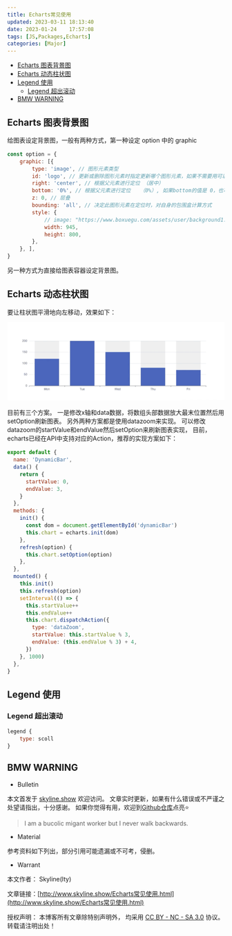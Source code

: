 ```yaml
---
title: Echarts常见使用
updated: 2023-03-11	18:13:40
date: 2023-01-24	17:57:08
tags: [JS,Packages,Echarts]
categories: [Major]
---
```

            
            

<!-- @import "[TOC]" {cmd="toc" depthFrom=1 depthTo=6 orderedList=false} -->

<!-- code_chunk_output -->

  - [Echarts 图表背景图](#echarts-图表背景图)
  - [Echarts 动态柱状图](#echarts-动态柱状图)
  - [Legend 使用](#legend-使用)
    - [Legend 超出滚动](#legend-超出滚动)
  - [BMW WARNING](#bmw-warning)

<!-- /code_chunk_output -->

## Echarts 图表背景图

给图表设定背景图，一般有两种方式，第一种设定 option 中的 graphic

```js
const option = {
    graphic: [{
        type: 'image', // 图形元素类型
        id: 'logo', // 更新或删除图形元素时指定更新哪个图形元素，如果不需要用可以忽略。
        right: 'center', // 根据父元素进行定位 （居中）
        bottom: '0%', // 根据父元素进行定位   （0%）, 如果bottom的值是 0，也可以删除该bottom属性值。
        z: 0, // 层叠
        bounding: 'all', // 决定此图形元素在定位时，对自身的包围盒计算方式
        style: {
            // image: "https://www.boxuegu.com/assets/user/background1.png",
            width: 945,
            height: 800,
        },
    }, ],
}
```

另一种方式为直接给图表容器设定背景图。

## Echarts 动态柱状图

要让柱状图平滑地向左移动，效果如下：

![Echarts常见使用QQ20230317-144305-HD](https://raw.githubusercontent.com/skylinety/blog-pics/master/imgs/Echarts%E5%B8%B8%E8%A7%81%E4%BD%BF%E7%94%A8QQ20230317-144305-HD.gif)

目前有三个方案。
一是修改x轴和data数据，将数组头部数据放大最末位置然后用setOption刷新图表。
另外两种方案都是使用datazoom来实现。
可以修改datazoom的startValue和endValue然后setOption来刷新图表实现，
目前，echarts已经在API中支持对应的Action，推荐的实现方案如下：

```jsx
export default {
  name: 'DynamicBar',
  data() {
    return {
      startValue: 0,
      endValue: 3,
    }
  },
  methods: {
    init() {
      const dom = document.getElementById('dynamicBar')
      this.chart = echarts.init(dom)
    },
    refresh(option) {
      this.chart.setOption(option)
    },
  },
  mounted() {
    this.init()
    this.refresh(option)
    setInterval(() => {
      this.startValue++
      this.endValue++
      this.chart.dispatchAction({
        type: 'dataZoom',
        startValue: this.startValue % 3,
        endValue: (this.endValue % 3) + 4,
      })
    }, 1000)
  },
}
```

## Legend 使用
<!--more-->

### Legend 超出滚动

```js
legend {
    type: scoll
}
```


## BMW WARNING

- Bulletin

本文首发于 [skyline.show](http://www.skyline.show) 欢迎访问。
文章实时更新，如果有什么错误或不严谨之处望请指出，十分感谢。
如果你觉得有用，欢迎到[Github仓库](https://github.com/skylinety/Blog)点亮⭐️


> I am a bucolic migant worker but I never walk backwards.

- Material

参考资料如下列出，部分引用可能遗漏或不可考，侵删。

>  

- Warrant

本文作者： Skyline(lty)

文章链接：[http://www.skyline.show/Echarts常见使用.html](http://www.skyline.show/Echarts常见使用.html)

授权声明： 本博客所有文章除特别声明外， 均采用 [CC BY - NC - SA 3.0](https://creativecommons.org/licenses/by-nc-sa/3.0/deed.zh) 协议。 转载请注明出处！
